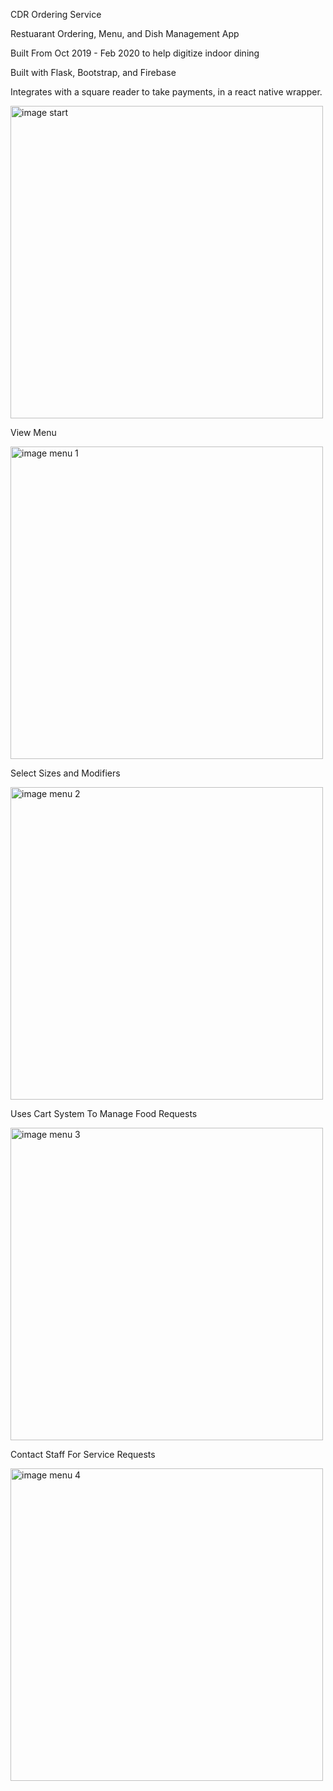 CDR Ordering Service
 
Restuarant Ordering, Menu, and Dish Management App

Built From Oct 2019 - Feb 2020 to help digitize indoor dining

Built with Flask, Bootstrap, and Firebase

Integrates with a square reader to take payments, in a react native wrapper.




<img src="https://github.com/calebjohn24/cdr_ordering_service/blob/master/mdImages/IMG_20200210_130511.jpg" alt="image start" width="500"/>


View Menu

<img src="https://github.com/calebjohn24/cdr_ordering_service/blob/master/mdImages/IMG_20200210_130532.jpg" alt="image menu 1" width="500"/>

Select Sizes and Modifiers

<img src="https://github.com/calebjohn24/cdr_ordering_service/blob/master/mdImages/IMG_20200210_130553.jpg" alt="image menu 2" width="500"/>


Uses Cart System To Manage Food Requests

<img src="https://github.com/calebjohn24/cdr_ordering_service/blob/master/mdImages/IMG_20200210_130637.jpg" alt="image menu 3" width="500"/>


Contact Staff For Service Requests

<img src="https://github.com/calebjohn24/cdr_ordering_service/blob/master/mdImages/IMG_20200210_130657.jpg" alt="image menu 4" width="500"/>
